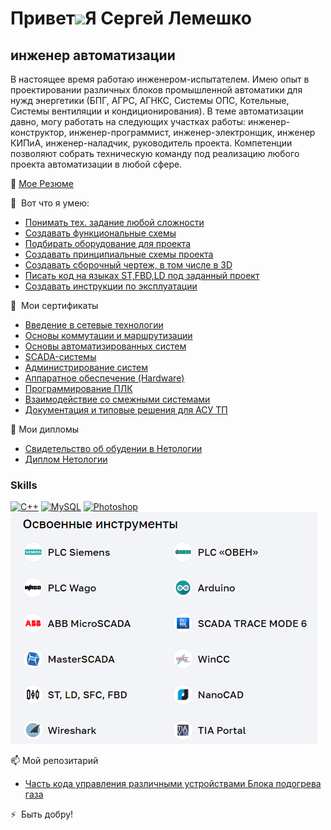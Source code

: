 Привет![](https://user-images.githubusercontent.com/18350557/176309783-0785949b-9127-417c-8b55-ab5a4333674e.gif)Я Сергей Лемешко
======================================================================================================================================

инженер автоматизации
---------------------

В настоящее время работаю инженером-испытателем. Имею опыт в проектировании различных блоков промышленной автоматики для нужд энергетики (БПГ, АГРС, АГНКС, Системы ОПС, Котельные, Системы вентиляции и кондиционирования). В теме автоматизации давно, могу работать на следующих участках работы: инженер-конструктор, инженер-программист, инженер-электронщик, инженер КИПиА, инженер-наладчик, руководитель проекта. Компетенции позволяют собрать техническую команду под реализацию любого проекта автоматизации в любой сфере.

🔭 [Мое Резюме](https://docs.google.com/document/d/1T4WgWlsxFniLtcxtX0Rs9EWtpif1Fs150QYMqhiBC0o/edit)

🚀  Вот что я умею:
*   [Понимать тех. задание любой сложности](http://github.com/SergeyL1L)
*   [Создавать функциональные схемы](http://github.com/SergeyL1L)
*   [Подбирать оборудование для проекта](http://github.com/SergeyL1L)
*   [Создавать принципиальные схемы проекта](http://github.com/SergeyL1L)
*   [Создавать сборочный чертеж, в том числе в 3D](http://github.com/SergeyL1L)
*   [Писать код на языках ST,FBD,LD под заданный проект](http://github.com/SergeyL1L)
*   [Создавать инструкции по эксплуатации](http://github.com/SergeyL1L)

🧠   Мои сертификаты
*   [Введение в сетевые технологии](https://drive.google.com/file/d/1mNREj8CkBI57CL8Ahu7vwWhfNkQ7w7pD/view?usp=sharing)
*   [Основы коммутации и маршрутизации](https://drive.google.com/file/d/1oA61nWZqi82DxuIcFqWT0H0HHQmGNxPC/view?usp=sharing)
*   [Основы автоматизированных систем](https://drive.google.com/file/d/1H5jsySzfrWAX68SCE48zFd7pISki57eU/view?usp=sharing)
*   [SCADA-системы](https://drive.google.com/file/d/1X6Cjx95JOTaXmpAIX85aA178qApQL89E/view?usp=share_link)
*   [Администрирование систем](https://drive.google.com/file/d/1vL_y4YPJvbewCpfN1S8gC4-I4lwNyrrF/view?usp=sharing)
*   [Аппаратное обеспечение (Hardware)](https://drive.google.com/file/d/1Kr5To9JD4t94G8zwsEIFP5mwJ7ZZsdwo/view?usp=sharing)
*   [Программирование ПЛК](https://drive.google.com/file/d/15Q-NXlJwgUA9_2t9I05Fm1Ma1Wrm_tPW/view?usp=sharing)
*   [Взаимодействие со смежными системами](https://drive.google.com/file/d/1q2-gBrGT3zRH6mWSSeJWFIrRqfq8Xs-F/view?usp=sharing)
*   [Документация и типовые решения для АСУ ТП](https://drive.google.com/file/d/1YaqnT6pOSO-tGUz4BDveFgZXfA1bz5cp/view?usp=sharing)


🤝 Мои дипломы
*   [Свидетельство об обудении в Нетологии](https://drive.google.com/file/d/1y5Slgp4SDjbLlHpHdUhWle35LI-Mghhe/view?usp=sharing)
*   [Диплом Нетологии](https://drive.google.com/file/d/1y5Slgp4SDjbLlHpHdUhWle35LI-Mghhe/view?usp=sharing)
### Skills

<p align="left">
<a href="https://docs.microsoft.com/en-us/cpp/?view=msvc-170" target="_blank" rel="noreferrer"><img src="https://raw.githubusercontent.com/danielcranney/readme-generator/main/public/icons/skills/cplusplus-colored.svg" width="36" height="36" alt="C++" /></a>
<a href="https://www.mysql.com/" target="_blank" rel="noreferrer"><img src="https://raw.githubusercontent.com/danielcranney/readme-generator/main/public/icons/skills/mysql-colored.svg" width="36" height="36" alt="MySQL" /></a>
<a href="https://www.adobe.com/uk/products/photoshop.html" target="_blank" rel="noreferrer"><img src="https://raw.githubusercontent.com/danielcranney/readme-generator/main/public/icons/skills/photoshop-colored.svg" width="36" height="36" alt="Photoshop" /></a>
<img src="https://github.com/SergeyL1L/SergeyL1L/blob/main/Screenshot.png" />

</p>

📫 Мой репозитарий
*  [Часть кода управления различными устройствами  Блока подогрева газа ](https://github.com/SergeyL1L/BPG)

⚡  Быть добру!
<!--
**SergeyL1L/SergeyL1L** is a ✨ _special_ ✨ repository because its `README.md` (this file) appears on your GitHub profile.

Here are some ideas to get you started:

- 🔭 I’m currently working on ...
- 🌱 I’m currently learning ...
- 👯 I’m looking to collaborate on ...
- 🤔 I’m looking for help with ...
- 💬 Ask me about ...
- 📫 How to reach me: ...
- 😄 Pronouns: ...
- ⚡ Fun fact: ...
-->
